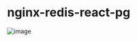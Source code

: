 # nginx-redis-react-pg

![image](https://user-images.githubusercontent.com/594470/69322256-34702000-0c4d-11ea-9f71-d5db952ab0f6.png)
